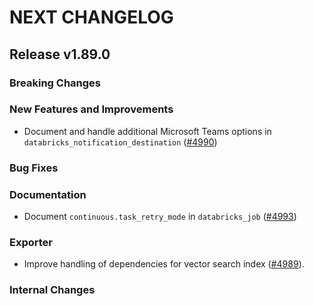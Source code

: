 # NEXT CHANGELOG

## Release v1.89.0

### Breaking Changes

### New Features and Improvements

* Document and handle additional Microsoft Teams options in `databricks_notification_destination` ([#4990](https://github.com/databricks/terraform-provider-databricks/pull/4990))

### Bug Fixes

### Documentation
* Document `continuous.task_retry_mode` in `databricks_job`  ([#4993](https://github.com/databricks/terraform-provider-databricks/pull/4993))


### Exporter

* Improve handling of dependencies for vector search index ([#4989](https://github.com/databricks/terraform-provider-databricks/pull/4989)).

### Internal Changes
